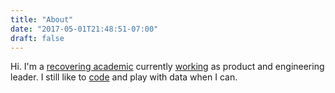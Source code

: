 ```yaml
---
title: "About"
date: "2017-05-01T21:48:51-07:00"
draft: false
---
```


Hi. I'm a [recovering academic](http://polisci.berkeley.edu/people/person/neal-richardson) currently [working](https://ursalabs.org/) as product and engineering leader. I still like to [code](https://github.com/nealrichardson/) and play with data when I can.
